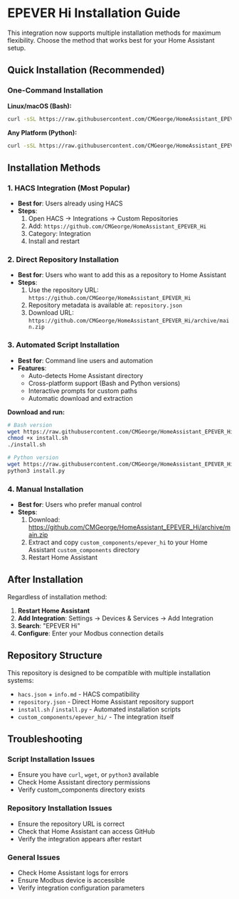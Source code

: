 # EPEVER Hi Installation Guide

This integration now supports multiple installation methods for maximum flexibility. Choose the method that works best for your Home Assistant setup.

## Quick Installation (Recommended)

### One-Command Installation

**Linux/macOS (Bash):**
```bash
curl -sSL https://raw.githubusercontent.com/CMGeorge/HomeAssistant_EPEVER_Hi/main/install.sh | bash
```

**Any Platform (Python):**
```bash
curl -sSL https://raw.githubusercontent.com/CMGeorge/HomeAssistant_EPEVER_Hi/main/install.py | python3
```

## Installation Methods

### 1. HACS Integration (Most Popular)
- **Best for**: Users already using HACS
- **Steps**:
  1. Open HACS → Integrations → Custom Repositories
  2. Add: `https://github.com/CMGeorge/HomeAssistant_EPEVER_Hi`
  3. Category: Integration
  4. Install and restart

### 2. Direct Repository Installation
- **Best for**: Users who want to add this as a repository to Home Assistant
- **Steps**:
  1. Use the repository URL: `https://github.com/CMGeorge/HomeAssistant_EPEVER_Hi`
  2. Repository metadata is available at: `repository.json`
  3. Download URL: `https://github.com/CMGeorge/HomeAssistant_EPEVER_Hi/archive/main.zip`

### 3. Automated Script Installation
- **Best for**: Command line users and automation
- **Features**:
  - Auto-detects Home Assistant directory
  - Cross-platform support (Bash and Python versions)
  - Interactive prompts for custom paths
  - Automatic download and extraction
  
**Download and run:**
```bash
# Bash version
wget https://raw.githubusercontent.com/CMGeorge/HomeAssistant_EPEVER_Hi/main/install.sh
chmod +x install.sh
./install.sh

# Python version  
wget https://raw.githubusercontent.com/CMGeorge/HomeAssistant_EPEVER_Hi/main/install.py
python3 install.py
```

### 4. Manual Installation
- **Best for**: Users who prefer manual control
- **Steps**:
  1. Download: https://github.com/CMGeorge/HomeAssistant_EPEVER_Hi/archive/main.zip
  2. Extract and copy `custom_components/epever_hi` to your Home Assistant `custom_components` directory
  3. Restart Home Assistant

## After Installation

Regardless of installation method:

1. **Restart Home Assistant**
2. **Add Integration**: Settings → Devices & Services → Add Integration
3. **Search**: "EPEVER Hi"
4. **Configure**: Enter your Modbus connection details

## Repository Structure

This repository is designed to be compatible with multiple installation systems:

- `hacs.json` + `info.md` - HACS compatibility
- `repository.json` - Direct Home Assistant repository support  
- `install.sh` / `install.py` - Automated installation scripts
- `custom_components/epever_hi/` - The integration itself

## Troubleshooting

### Script Installation Issues
- Ensure you have `curl`, `wget`, or `python3` available
- Check Home Assistant directory permissions
- Verify custom_components directory exists

### Repository Installation Issues  
- Ensure the repository URL is correct
- Check that Home Assistant can access GitHub
- Verify the integration appears after restart

### General Issues
- Check Home Assistant logs for errors
- Ensure Modbus device is accessible
- Verify integration configuration parameters